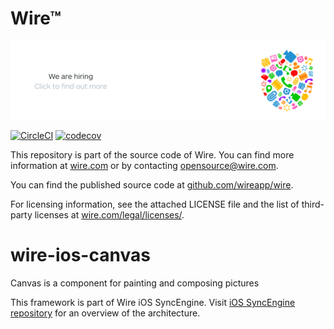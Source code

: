# Wire™   

[![Wire logo](https://github.com/wireapp/wire/blob/master/assets/header-small.png?raw=true)](https://wire.com/jobs/)

[![CircleCI](https://circleci.com/gh/wireapp/wire-ios-canvas.svg?style=shield)](https://circleci.com/gh/wireapp/wire-ios-canvas) [![codecov](https://codecov.io/gh/wireapp/wire-ios-canvas/branch/develop/graph/badge.svg)](https://codecov.io/gh/wireapp/wire-ios-canvas)

This repository is part of the source code of Wire. You can find more information at [wire.com](https://wire.com) or by contacting opensource@wire.com.

You can find the published source code at [github.com/wireapp/wire](https://github.com/wireapp/wire).

For licensing information, see the attached LICENSE file and the list of third-party licenses at [wire.com/legal/licenses/](https://wire.com/legal/licenses/).

# wire-ios-canvas

Canvas is a component for painting and composing pictures

This framework is part of Wire iOS SyncEngine. Visit [iOS SyncEngine repository](http://github.com/wireapp/wire-ios-sync-engine) for an overview of the architecture.
